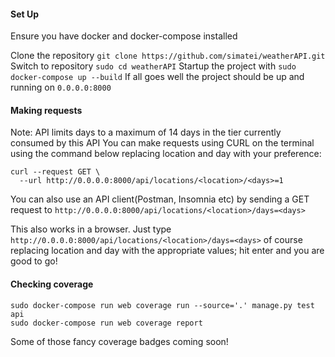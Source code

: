 #### Set Up
Ensure you have docker and docker-compose installed

Clone the repository ```git clone https://github.com/simatei/weatherAPI.git```
Switch to repository ```sudo cd weatherAPI```
Startup the project with ```sudo docker-compose up --build```
If all goes well the project should be up and running on ```0.0.0.0:8000```

#### Making requests
Note: API limits days to a maximum of 14 days in the tier currently consumed by this API
You can make requests using CURL on the terminal using the command below replacing location and day with your preference:
```
curl --request GET \
  --url http://0.0.0.0:8000/api/locations/<location>/<days>=1

```
You can also use an API client(Postman, Insomnia etc) by sending a GET request to ```http://0.0.0.0:8000/api/locations/<location>/days=<days>```

This also works in a browser. Just type
 ```http://0.0.0.0:8000/api/locations/<location>/days=<days>``` of course replacing location and day with the appropriate values; hit enter and you are good to go!
#### Checking coverage
```
sudo docker-compose run web coverage run --source='.' manage.py test api
sudo docker-compose run web coverage report
```
Some of those fancy coverage badges coming soon!
